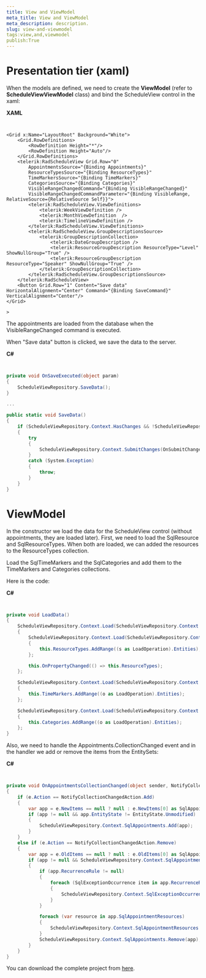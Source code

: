 ```yaml
---
title: View and ViewModel
meta_title: View and ViewModel
meta_description: description.
slug: view-and-viewmodel
tags:view,and,viewmodel
publish:True
---
```



# Presentation tier (xaml)

When the models are defined, we need to create the __ViewModel__ (refer to __ScheduleViewViewModel__ class) and bind the ScheduleView control in the xaml:




 __XAML__
    

```XAML


<Grid x:Name="LayoutRoot" Background="White">
	<Grid.RowDefinitions>
		<RowDefinition Height="*"/>
		<RowDefinition Height="Auto"/>
	</Grid.RowDefinitions>
	<telerik:RadScheduleView Grid.Row="0"
		AppointmentsSource="{Binding Appointments}"
		ResourceTypesSource="{Binding ResourceTypes}"
		TimeMarkersSource="{Binding TimeMarkers}"
		CategoriesSource="{Binding Categories}"
		VisibleRangeChangedCommand="{Binding VisibleRangeChanged}"
		VisibleRangeChangedCommandParameter="{Binding VisibleRange, RelativeSource={RelativeSource Self}}">
		<telerik:RadScheduleView.ViewDefinitions>
			<telerik:WeekViewDefinition />
			<telerik:MonthViewDefinition  />
			<telerik:TimelineViewDefinition />
		</telerik:RadScheduleView.ViewDefinitions>
		<telerik:RadScheduleView.GroupDescriptionsSource>
			<telerik:GroupDescriptionCollection>
				<telerik:DateGroupDescription />
				<telerik:ResourceGroupDescription ResourceType="Level" ShowNullGroup="True" />
				<telerik:ResourceGroupDescription ResourceType="Speaker" ShowNullGroup="True" />
			</telerik:GroupDescriptionCollection>
		</telerik:RadScheduleView.GroupDescriptionsSource>
	</telerik:RadScheduleView>
	<Button Grid.Row="1" Content="Save data" HorizontalAlignment="Center" Command="{Binding SaveCommand}" VerticalAlignment="Center"/>
</Grid>

```

	>

The appointments are loaded from the database when the VisibleRangeChanged command is executed.

When "Save data" button is clicked, we save the data to the server.




 __C#__
    

```C#


private void OnSaveExecuted(object param)
{
	ScheduleViewRepository.SaveData();
}

...

public static void SaveData()
{
	if (ScheduleViewRepository.Context.HasChanges && !ScheduleViewRepository.Context.IsSubmitting)
	{
		try
		{
			ScheduleViewRepository.Context.SubmitChanges(OnSubmitChangesCompleted, null);
		}
		catch (System.Exception)
		{
			throw;
		}
	}
}

```



# ViewModel

In the constructor we load the data for the ScheduleView control (without appointments, they are loaded later). 
      First, we need to load the SqlResource and SqlResourceTypes. When both are loaded, we can added the resources to the ResourceTypes collection.
	  

Load the SqlTimeMarkers and the SqlCategories and add them to the TimeMarkers and Categories collections.
		

Here is the code:




 __C#__
    

```C#


private void LoadData()
{
	ScheduleViewRepository.Context.Load(ScheduleViewRepository.Context.GetSqlResourcesQuery()).Completed += (o, e) =>
	{
		ScheduleViewRepository.Context.Load(ScheduleViewRepository.Context.GetSqlResourceTypesQuery()).Completed += (s, a) =>
		{
			this.ResourceTypes.AddRange((s as LoadOperation).Entities);
		};

		this.OnPropertyChanged(() => this.ResourceTypes);
	};

	ScheduleViewRepository.Context.Load(ScheduleViewRepository.Context.GetTimeMarkersQuery()).Completed += (o, e) =>
	{
		this.TimeMarkers.AddRange((o as LoadOperation).Entities);
	};

	ScheduleViewRepository.Context.Load(ScheduleViewRepository.Context.GetCategoriesQuery()).Completed += (o, e) =>
	{
		this.Categories.AddRange((o as LoadOperation).Entities);
	};
}

```



Also, we need to handle the Appointments.CollectionChanged event and in the handler we add or remove the items from the EntitySets:
        




 __C#__
    

```C#


private void OnAppointmentsCollectionChanged(object sender, NotifyCollectionChangedEventArgs e)
{
	if (e.Action == NotifyCollectionChangedAction.Add)
	{
		var app = e.NewItems == null ? null : e.NewItems[0] as SqlAppointment;
		if (app != null && app.EntityState != EntityState.Unmodified)
		{
			ScheduleViewRepository.Context.SqlAppointments.Add(app);
		}
	}
	else if (e.Action == NotifyCollectionChangedAction.Remove)
	{
		var app = e.OldItems == null ? null : e.OldItems[0] as SqlAppointment;
		if (app != null && ScheduleViewRepository.Context.SqlAppointments.Contains(app))
		{
			if (app.RecurrenceRule != null)
			{
				foreach (SqlExceptionOccurrence item in app.RecurrenceRule.Exceptions)
				{
					ScheduleViewRepository.Context.SqlExceptionOccurrences.Remove(item);
				}
			}

			foreach (var resource in app.SqlAppointmentResources)
			{
				ScheduleViewRepository.Context.SqlAppointmentResources.Remove(resource);
			}
			ScheduleViewRepository.Context.SqlAppointments.Remove(app);
		}
	}
}

```



You can download the complete project from 
        [here](http://www.telerik.com/community/code-library/silverlight/scheduleview/binding-to-database-example.aspx).
        
